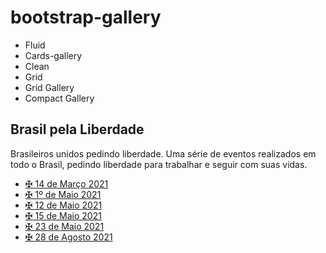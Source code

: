 # bootstrap-gallery

  - Fluid
  - Cards-gallery
  - Clean
  - Grid
  - Grid Gallery
  - Compact Gallery

## Brasil pela Liberdade

Brasileiros unidos pedindo liberdade.
Uma série de eventos realizados em todo o Brasil, pedindo liberdade para trabalhar e seguir com suas vidas.

  - [✠ 14 de Março 2021](https://brasil-pela-liberdade.vercel.app/fluid/)
  - [✠ 1º de Maio 2021](https://brasil-pela-liberdade.vercel.app/cards-gallery/)
  - [✠ 12 de Maio 2021](https://brasil-pela-liberdade.vercel.app/clean/)
  - [✠ 15 de Maio 2021](https://brasil-pela-liberdade.vercel.app/grid/)
  - [✠ 23 de Maio 2021](https://brasil-pela-liberdade.vercel.app/grid-gallery/)
  - [✠ 28 de Agosto 2021](https://brasil-pela-liberdade.vercel.app/cards-bauru/)


